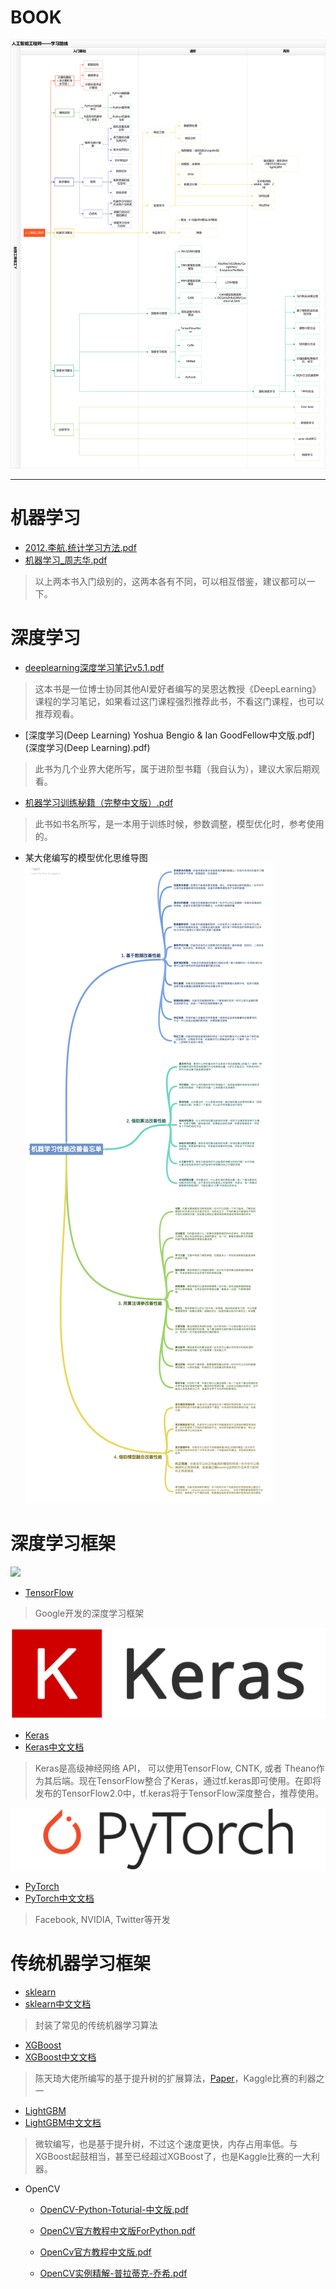 # BOOK

![学习路线](img/AI学习路线.png)

---
# 机器学习

- [2012.李航.统计学习方法.pdf](2012.李航.统计学习方法.pdf)
- [机器学习_周志华.pdf](机器学习_周志华.pdf)
> 以上两本书入门级别的，这两本各有不同，可以相互借鉴，建议都可以一下。

# 深度学习
- [deeplearning深度学习笔记v5.1.pdf](deeplearning深度学习笔记v5.1.pdf)
> 这本书是一位博士协同其他AI爱好者编写的吴恩达教授《DeepLearning》课程的学习笔记，如果看过这门课程强烈推荐此书，不看这门课程，也可以推荐观看。

- [深度学习(Deep Learning) Yoshua Bengio & Ian GoodFellow中文版.pdf](深度学习(Deep Learning).pdf)
> 此书为几个业界大佬所写，属于进阶型书籍（我自认为），建议大家后期观看。

- [机器学习训练秘籍（完整中文版）.pdf](机器学习训练秘籍（完整中文版）.pdf)
> 此书如书名所写，是一本用于训练时候，参数调整，模型优化时，参考使用的。

- 某大佬编写的模型优化思维导图
![](img/寒小阳-机器学习性能改善备忘录.jpg)


# 深度学习框架
![](https://camo.githubusercontent.com/ee91ac3c9f5ad840ebf70b54284498fe0e6ddb92/68747470733a2f2f7777772e74656e736f72666c6f772e6f72672f696d616765732f74665f6c6f676f5f7472616e73702e706e67)
- [TensorFlow](https://tensorflow.google.cn)
> Google开发的深度学习框架

![](img/keras-logo-2018-large-1200.png)
- [Keras](https://keras.io/)
- [Keras中文文档](https://keras.io/zh)
> Keras是高级神经网络 API， 可以使用TensorFlow, CNTK, 或者 Theano作为其后端。现在TensorFlow整合了Keras，通过tf.keras即可使用。在即将发布的TensorFlow2.0中，tf.keras将于TensorFlow深度整合，推荐使用。

![](img/pytorch-logo-dark.png)
- [PyTorch](https://pytorch.org)
- [PyTorch中文文档](https://pytorch.apachecn.org/#/)
> Facebook, NVIDIA, Twitter等开发



# 传统机器学习框架
- [sklearn](https://scikit-learn.org/stable/index.html)
- [sklearn中文文档](http://sklearn.apachecn.org/)
> 封装了常见的传统机器学习算法

- [XGBoost](https://github.com/dmlc/xgboost)
- [XGBoost中文文档](http://xgboost.apachecn.org/#/)
> 陈天琦大佬所编写的基于提升树的扩展算法，[Paper](https://arxiv.org/abs/1603.02754)，Kaggle比赛的利器之一

- [LightGBM](https://github.com/Microsoft/LightGBM)
- [LightGBM中文文档](http://lightgbm.apachecn.org/#/)
> 微软编写，也是基于提升树，不过这个速度更快，内存占用率低。与XGBoost起鼓相当，甚至已经超过XGBoost了，也是Kaggle比赛的一大利器。

- OpenCV

  - [OpenCV-Python-Toturial-中文版.pdf](OpenCV-Python-Toturial-中文版.pdf)

  - [OpenCV官方教程中文版ForPython.pdf](OpenCV官方教程中文版ForPython.pdf)

  - [OpenCv官方教程中文版.pdf](OpenCv官方教程中文版.pdf)

  - [OpenCV实例精解-普拉蒂克-乔希.pdf](OpenCV实例精解-普拉蒂克-乔希.pdf)

    

    


